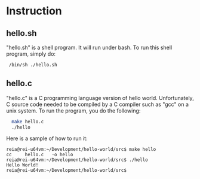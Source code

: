 # Instruction

## hello.sh
"hello.sh" is a shell program. It will run under bash.
To run this shell program, simply do:
```bash
 /bin/sh ./hello.sh
```
## hello.c
"hello.c" is a C programming language version of hello
world. Unfortunately, C source code needed to be compiled
by a C compiler such as "gcc" on a unix system. To run
the program, you do the following:
```sh
  make hello.c
  ./hello
```
Here is a sample of how to run it:
```
reia@rei-u64vm:~/Development/hello-world/src$ make hello
cc     hello.c   -o hello
reia@rei-u64vm:~/Development/hello-world/src$ ./hello
Hello World!
reia@rei-u64vm:~/Development/hello-world/src$ 
```
